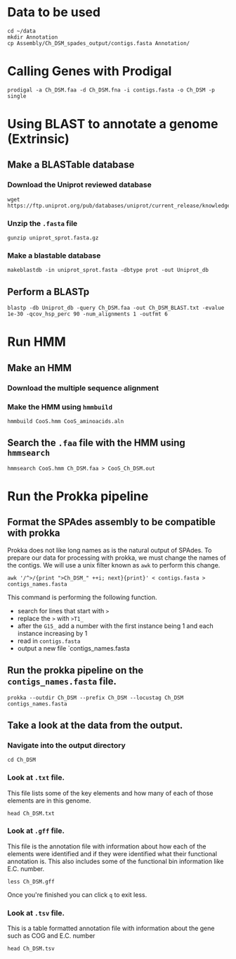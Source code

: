 # Data to be used

```{BASH}
cd ~/data
mkdir Annotation
cp Assembly/Ch_DSM_spades_output/contigs.fasta Annotation/
```

# Calling Genes with Prodigal
```{BASH}
prodigal -a Ch_DSM.faa -d Ch_DSM.fna -i contigs.fasta -o Ch_DSM -p single
```

# Using BLAST to annotate a genome (Extrinsic)
## Make a BLASTable database

### Download the Uniprot reviewed database
```{BASH}
wget https://ftp.uniprot.org/pub/databases/uniprot/current_release/knowledgebase/complete/uniprot_sprot.fasta.gz
```
### Unzip the `.fasta` file
```{BASH}
gunzip uniprot_sprot.fasta.gz 
```

### Make a blastable database
```{BASH}
makeblastdb -in uniprot_sprot.fasta -dbtype prot -out Uniprot_db
```
## Perform a BLASTp

```{BASH}
blastp -db Uniprot_db -query Ch_DSM.faa -out Ch_DSM_BLAST.txt -evalue 1e-30 -qcov_hsp_perc 90 -num_alignments 1 -outfmt 6 
```

# Run HMM

## Make an HMM

### Download the multiple sequence alignment

### Make the HMM using `hmmbuild`
```{BASH}
hmmbuild CooS.hmm CooS_aminoacids.aln
```
## Search the `.faa` file with the HMM using `hmmsearch`
```{BASH}
hmmsearch CooS.hmm Ch_DSM.faa > CooS_Ch_DSM.out
```
# Run the Prokka pipeline
## Format the SPAdes assembly to be compatible with prokka
Prokka does not like long names as is the natural output of SPAdes.  To prepare our data for processing with prokka, we must change the names of the contigs.  We will use a unix filter known as `awk` to perform this change.
```{BASH}
awk '/^>/{print ">Ch_DSM_" ++i; next}{print}' < contigs.fasta > contigs_names.fasta
```
This command is performing the following function.
-  search for lines that start with `>`
-  replace the `>` with `>T1_`
-  after the `G15_` add a number with the first instance being 1 and each instance increasing by 1
-  read in `contigs.fasta`
-  output a new file `contigs_names.fasta

## Run the prokka pipeline on the `contigs_names.fasta` file.
```{BASH}
prokka --outdir Ch_DSM --prefix Ch_DSM --locustag Ch_DSM contigs_names.fasta
```

## Take a look at the data from the output.

### Navigate into the output directory
```{BASH}
cd Ch_DSM
```
### Look at `.txt` file.
This file lists some of the key elements and how many of each of those elements are in this genome.

```{BASH}
head Ch_DSM.txt
```
### Look at `.gff` file.
This file is the annotation file with information about how each of the elements were identified and if they were identified what their functional annotation is. This also includes some of the functional bin information like E.C. number.

```{BASH}
less Ch_DSM.gff
```
Once you're finished you can click `q` to exit less.

### Look at `.tsv` file.
This is a table formatted annotation file with information about the gene such as COG and E.C. number

```{BASH}
head Ch_DSM.tsv
```
